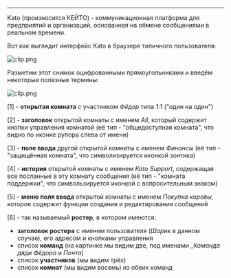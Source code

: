 ***

Kato (произносится КЕЙТО) - коммуникационная платформа для предприятий и организаций, основанная на обмене сообщениями в реальном времени.

Вот как выглядит интерфейс Kato в браузере типичного пользователя:

![clip.png](https://in.kato.im/ab6a313ec33144ac74360653e8e76ec85d3af3992aff383e4d387ad889e40252/clip.png)

Разметим этот снимок оцифрованными прямоугольниками и введём некоторые полезные термины:

![clip.png](https://in.kato.im/c33540e39e92ca2f447081e133c04756cf54eb8a1c5463d75d22680d586735a7/clip.png)

[1] - **открытая комната** с участником _Фёдор_ типа 1:1 ("один на один")  

[2] - **заголовок** открытой комнаты с именем _All_, который содержит кнопки управления комнатой (её тип - "общедоступная комната", что видно по иконке рупора слева от имени)

[3] - **поле ввода** другой открытой комнаты с именем _Финансы_ (её тип - "защищённая комната", что символизируется иконкой зонтика)

[4] - **история** открытой комнаты с именем _Kato Support_, содержащая все посланные в эту комнату сообщения (её тип - "комната поддержки", что симвользируется иконкой с вопросительным знаком)

[5] - **меню поля ввода** открытой комнаты с именем _Покупка коровы_, которое содержит функции создания и редактирования сообщений

[6] - так называемый **ростер**, в котором имеются:

  - **заголовок ростера** с именем пользователя (_Шарик_ в данном случае), его адресом и кнопками управления  
  - список **команд** (на картинке мы видим две, под именами __Команда дяди Фёдора_ и _Почта_)
  - список **участников** (мы видим трёх)
  - список **комнат** (мы видим восемь) из обеих команд
